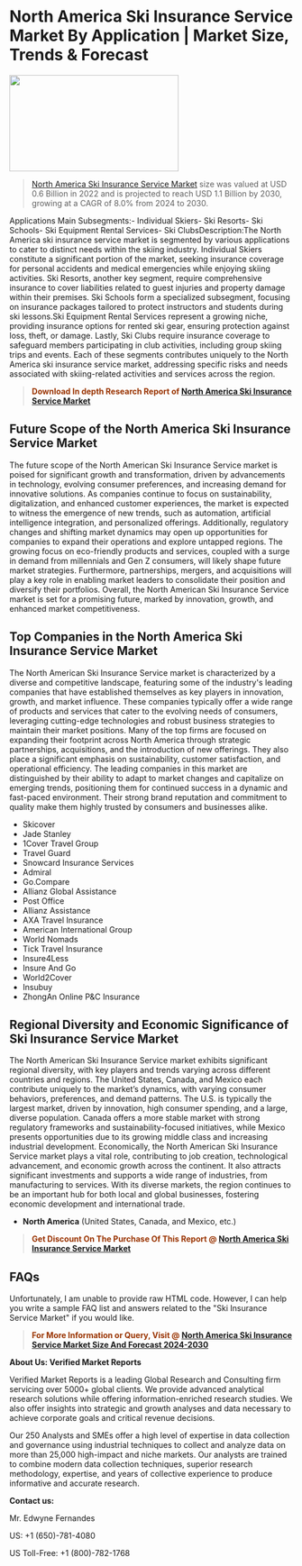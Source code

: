 <p><h1>North America Ski Insurance Service Market By Application | Market Size, Trends & Forecast</h1><p><img class="aligncenter size-medium wp-image-105565" src="https://ffe5etoiles.com/wp-content/uploads/2025/01/MST7-300x171.png" alt="" width="300" height="171" /></p><blockquote><p><a href="https://www.verifiedmarketreports.com/download-sample/?rid=296422&utm_source=Github-NA&utm_medium=365" target="_blank">North America Ski Insurance Service Market</a> size was valued at USD 0.6 Billion in 2022 and is projected to reach USD 1.1 Billion by 2030, growing at a CAGR of 8.0% from 2024 to 2030.</p></blockquote>Applications Main Subsegments:- Individual Skiers- Ski Resorts- Ski Schools- Ski Equipment Rental Services- Ski ClubsDescription:The North America ski insurance service market is segmented by various applications to cater to distinct needs within the skiing industry. Individual Skiers constitute a significant portion of the market, seeking insurance coverage for personal accidents and medical emergencies while enjoying skiing activities. Ski Resorts, another key segment, require comprehensive insurance to cover liabilities related to guest injuries and property damage within their premises. Ski Schools form a specialized subsegment, focusing on insurance packages tailored to protect instructors and students during ski lessons.Ski Equipment Rental Services represent a growing niche, providing insurance options for rented ski gear, ensuring protection against loss, theft, or damage. Lastly, Ski Clubs require insurance coverage to safeguard members participating in club activities, including group skiing trips and events. Each of these segments contributes uniquely to the North America ski insurance service market, addressing specific risks and needs associated with skiing-related activities and services across the region.</p><blockquote><p><span style="color: #993300;"><strong>Download In depth Research Report of <a href="https://www.verifiedmarketreports.com/download-sample/?rid=296422&utm_source=Github-NA&utm_medium=365">North America Ski Insurance Service Market</a></strong></span></p></blockquote><h2>Future Scope of the North America Ski Insurance Service Market</h2><p>The future scope of the North American Ski Insurance Service market is poised for significant growth and transformation, driven by advancements in technology, evolving consumer preferences, and increasing demand for innovative solutions. As companies continue to focus on sustainability, digitalization, and enhanced customer experiences, the market is expected to witness the emergence of new trends, such as automation, artificial intelligence integration, and personalized offerings. Additionally, regulatory changes and shifting market dynamics may open up opportunities for companies to expand their operations and explore untapped regions. The growing focus on eco-friendly products and services, coupled with a surge in demand from millennials and Gen Z consumers, will likely shape future market strategies. Furthermore, partnerships, mergers, and acquisitions will play a key role in enabling market leaders to consolidate their position and diversify their portfolios. Overall, the North American Ski Insurance Service market is set for a promising future, marked by innovation, growth, and enhanced market competitiveness.</p><h2>Top Companies in the North America Ski Insurance Service Market</h2><p>The North American Ski Insurance Service market is characterized by a diverse and competitive landscape, featuring some of the industry's leading companies that have established themselves as key players in innovation, growth, and market influence. These companies typically offer a wide range of products and services that cater to the evolving needs of consumers, leveraging cutting-edge technologies and robust business strategies to maintain their market positions. Many of the top firms are focused on expanding their footprint across North America through strategic partnerships, acquisitions, and the introduction of new offerings. They also place a significant emphasis on sustainability, customer satisfaction, and operational efficiency. The leading companies in this market are distinguished by their ability to adapt to market changes and capitalize on emerging trends, positioning them for continued success in a dynamic and fast-paced environment. Their strong brand reputation and commitment to quality make them highly trusted by consumers and businesses alike.</p><p><ul><li>Skicover </li><li> Jade Stanley </li><li> 1Cover Travel Group </li><li> Travel Guard </li><li> Snowcard Insurance Services </li><li> Admiral </li><li> Go.Compare </li><li> Allianz Global Assistance </li><li> Post Office </li><li> Allianz Assistance </li><li> AXA Travel Insurance </li><li> American International Group </li><li> World Nomads </li><li> Tick Travel Insurance </li><li> Insure4Less </li><li> Insure And Go </li><li> World2Cover </li><li> Insubuy </li><li> ZhongAn Online P&C Insurance</li></ul></p><h2>Regional Diversity and Economic Significance of Ski Insurance Service Market</h2><p>The North American Ski Insurance Service market exhibits significant regional diversity, with key players and trends varying across different countries and regions. The United States, Canada, and Mexico each contribute uniquely to the market’s dynamics, with varying consumer behaviors, preferences, and demand patterns. The U.S. is typically the largest market, driven by innovation, high consumer spending, and a large, diverse population. Canada offers a more stable market with strong regulatory frameworks and sustainability-focused initiatives, while Mexico presents opportunities due to its growing middle class and increasing industrial development. Economically, the North American Ski Insurance Service market plays a vital role, contributing to job creation, technological advancement, and economic growth across the continent. It also attracts significant investments and supports a wide range of industries, from manufacturing to services. With its diverse markets, the region continues to be an important hub for both local and global businesses, fostering economic development and international trade.</p><ul> <li><strong>North America</strong> (United States, Canada, and Mexico, etc.)</li></ul><blockquote><p><span style="color: #993300;"><strong>Get Discount On The Purchase Of This Report @ <a href="https://www.verifiedmarketreports.com/ask-for-discount/?rid=296422&utm_source=Github-NA&utm_medium=365">North America Ski Insurance Service Market</a></strong></span></p></blockquote><h2>FAQs</h2><p>Unfortunately, I am unable to provide raw HTML code. However, I can help you write a sample FAQ list and answers related to the "Ski Insurance Service Market" if you would like.</p><blockquote><p><span style="color: #993300;"><strong>For More Information or Query, Visit @ <a href="https://www.verifiedmarketreports.com/product/ski-insurance-service-market/">North America Ski Insurance Service Market Size And Forecast 2024-2030</a></strong></span></p></blockquote><p><strong>About Us: Verified Market Reports</strong></p><p>Verified Market Reports is a leading Global Research and Consulting firm servicing over 5000+ global clients. We provide advanced analytical research solutions while offering information-enriched research studies. We also offer insights into strategic and growth analyses and data necessary to achieve corporate goals and critical revenue decisions.</p><p>Our 250 Analysts and SMEs offer a high level of expertise in data collection and governance using industrial techniques to collect and analyze data on more than 25,000 high-impact and niche markets. Our analysts are trained to combine modern data collection techniques, superior research methodology, expertise, and years of collective experience to produce informative and accurate research.</p><p><strong>Contact us:</strong></p><p>Mr. Edwyne Fernandes</p><p>US: +1 (650)-781-4080</p><p>US Toll-Free: +1 (800)-782-1768</p>

